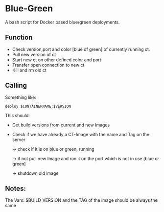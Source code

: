 # Blue-Green

 A bash script for Docker based blue/green deployments.

## Function

- Check version,port and color [blue of green] of currently running ct.
- Pull new version of ct
- Start new ct on other defined color and port
- Transfer open connection to new ct
- Kill and rm old ct

## Calling

Something like:
```
deploy $CONTAINERNAME:$VERSION
```

This should:

- Get build versions from current and new Images
- Check if we have already a CT-Image with the name and Tag on the server

    -> check if it is on blue or green, running

    -> if not pull new Image and run it on the port which is not in use [blue or green]

    -> shutdown old image

## Notes:

The Vars: $BUILD_VERSION and the TAG of the image should be always the same


